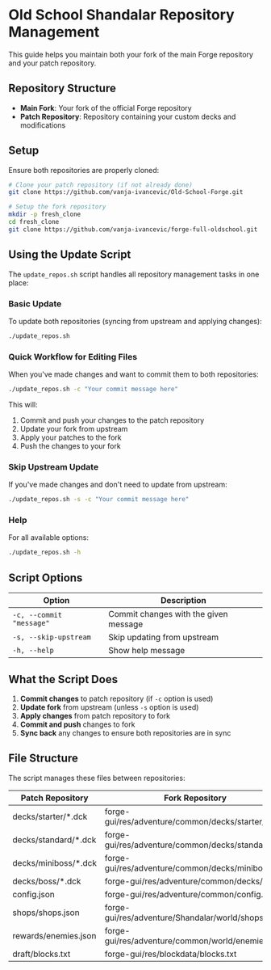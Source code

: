 # Old School Shandalar Repository Management

This guide helps you maintain both your fork of the main Forge repository and your patch repository.

## Repository Structure

- **Main Fork**: Your fork of the official Forge repository
- **Patch Repository**: Repository containing your custom decks and modifications

## Setup

Ensure both repositories are properly cloned:

```bash
# Clone your patch repository (if not already done)
git clone https://github.com/vanja-ivancevic/Old-School-Forge.git

# Setup the fork repository
mkdir -p fresh_clone
cd fresh_clone
git clone https://github.com/vanja-ivancevic/forge-full-oldschool.git
```

## Using the Update Script

The `update_repos.sh` script handles all repository management tasks in one place:

### Basic Update

To update both repositories (syncing from upstream and applying changes):

```bash
./update_repos.sh
```

### Quick Workflow for Editing Files

When you've made changes and want to commit them to both repositories:

```bash
./update_repos.sh -c "Your commit message here"
```

This will:
1. Commit and push your changes to the patch repository
2. Update your fork from upstream
3. Apply your patches to the fork
4. Push the changes to your fork

### Skip Upstream Update

If you've made changes and don't need to update from upstream:

```bash
./update_repos.sh -s -c "Your commit message here"
```

### Help

For all available options:

```bash
./update_repos.sh -h
```

## Script Options

| Option | Description |
|--------|-------------|
| `-c, --commit "message"` | Commit changes with the given message |
| `-s, --skip-upstream` | Skip updating from upstream |
| `-h, --help` | Show help message |

## What the Script Does

1. **Commit changes** to patch repository (if `-c` option is used)
2. **Update fork** from upstream (unless `-s` option is used)
3. **Apply changes** from patch repository to fork
4. **Commit and push** changes to fork
5. **Sync back** any changes to ensure both repositories are in sync

## File Structure

The script manages these files between repositories:

| Patch Repository | Fork Repository |
|------------------|-----------------|
| decks/starter/*.dck | forge-gui/res/adventure/common/decks/starter/ |
| decks/standard/*.dck | forge-gui/res/adventure/common/decks/standard/ |
| decks/miniboss/*.dck | forge-gui/res/adventure/common/decks/miniboss/ |
| decks/boss/*.dck | forge-gui/res/adventure/common/decks/boss/ |
| config.json | forge-gui/res/adventure/common/config.json |
| shops/shops.json | forge-gui/res/adventure/Shandalar/world/shops.json |
| rewards/enemies.json | forge-gui/res/adventure/common/world/enemies.json |
| draft/blocks.txt | forge-gui/res/blockdata/blocks.txt |
